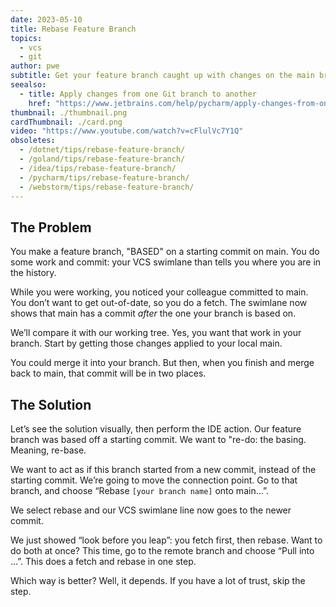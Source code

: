 ```yaml
---
date: 2023-05-10
title: Rebase Feature Branch
topics:
  - vcs
  - git
author: pwe
subtitle: Get your feature branch caught up with changes on the main branch.
seealso:
  - title: Apply changes from one Git branch to another
    href: "https://www.jetbrains.com/help/pycharm/apply-changes-from-one-branch-to-another.html"
thumbnail: ./thumbnail.png
cardThumbnail: ./card.png
video: "https://www.youtube.com/watch?v=cFlulVc7Y1Q"
obsoletes:
  - /dotnet/tips/rebase-feature-branch/
  - /goland/tips/rebase-feature-branch/
  - /idea/tips/rebase-feature-branch/
  - /pycharm/tips/rebase-feature-branch/
  - /webstorm/tips/rebase-feature-branch/
---
```


## The Problem

You make a feature branch, "BASED" on a starting commit on main.
You do some work and commit: your VCS swimlane than tells you where you are in the history.

While you were working, you noticed your colleague committed to main.
You don’t want to get out-of-date, so you do a fetch.
The swimlane now shows that main has a commit _after_ the one your branch is based on.

We’ll compare it with our working tree.
Yes, you want that work in your branch.
Start by getting those changes applied to your local main.

You could merge it into your branch.
But then, when you finish and merge back to main, that commit will be in two places.

## The Solution

Let’s see the solution visually, then perform the IDE action.
Our feature branch was based off a starting commit.
We want to "re-do: the basing.
Meaning, re-base.

We want to act as if this branch started from a new commit, instead of the starting commit.
We’re going to move the connection point.
Go to that branch, and choose “Rebase `[your branch name]` onto main…”.

We select rebase and our VCS swimlane line now goes to the newer commit.

We just showed “look before you leap”: you fetch first, then rebase.
Want to do both at once?
This time, go to the remote branch and choose “Pull into …”.
This does a fetch and rebase in one step.

Which way is better?
Well, it depends.
If you have a lot of trust, skip the step.
